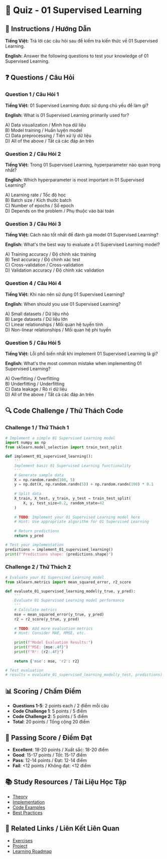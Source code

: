 # 🧠 Quiz - 01 Supervised Learning

## 📝 Instructions / Hướng Dẫn

**Tiếng Việt:** Trả lời các câu hỏi sau để kiểm tra kiến thức về 01 Supervised Learning.

**English:** Answer the following questions to test your knowledge of 01 Supervised Learning.

## ❓ Questions / Câu Hỏi

### Question 1 / Câu Hỏi 1
**Tiếng Việt:** 01 Supervised Learning được sử dụng chủ yếu để làm gì?

**English:** What is 01 Supervised Learning primarily used for?

A) Data visualization / Minh họa dữ liệu  
B) Model training / Huấn luyện model  
C) Data preprocessing / Tiền xử lý dữ liệu  
D) All of the above / Tất cả các đáp án trên

### Question 2 / Câu Hỏi 2
**Tiếng Việt:** Trong 01 Supervised Learning, hyperparameter nào quan trọng nhất?

**English:** Which hyperparameter is most important in 01 Supervised Learning?

A) Learning rate / Tốc độ học  
B) Batch size / Kích thước batch  
C) Number of epochs / Số epoch  
D) Depends on the problem / Phụ thuộc vào bài toán

### Question 3 / Câu Hỏi 3
**Tiếng Việt:** Cách nào tốt nhất để đánh giá model 01 Supervised Learning?

**English:** What's the best way to evaluate a 01 Supervised Learning model?

A) Training accuracy / Độ chính xác training  
B) Test accuracy / Độ chính xác test  
C) Cross-validation / Cross-validation  
D) Validation accuracy / Độ chính xác validation

### Question 4 / Câu Hỏi 4
**Tiếng Việt:** Khi nào nên sử dụng 01 Supervised Learning?

**English:** When should you use 01 Supervised Learning?

A) Small datasets / Dữ liệu nhỏ  
B) Large datasets / Dữ liệu lớn  
C) Linear relationships / Mối quan hệ tuyến tính  
D) Non-linear relationships / Mối quan hệ phi tuyến

### Question 5 / Câu Hỏi 5
**Tiếng Việt:** Lỗi phổ biến nhất khi implement 01 Supervised Learning là gì?

**English:** What's the most common mistake when implementing 01 Supervised Learning?

A) Overfitting / Overfitting  
B) Underfitting / Underfitting  
C) Data leakage / Rò rỉ dữ liệu  
D) All of the above / Tất cả các đáp án trên

## 🔍 Code Challenge / Thử Thách Code

### Challenge 1 / Thử Thách 1
```python
# Implement a simple 01 Supervised Learning model
import numpy as np
from sklearn.model_selection import train_test_split

def implement_01_supervised_learning():
    '''
    Implement basic 01 Supervised Learning functionality
    '''
    # Generate sample data
    X = np.random.randn(100, 5)
    y = np.dot(X, np.random.randn(5)) + np.random.randn(100) * 0.1
    
    # Split data
    X_train, X_test, y_train, y_test = train_test_split(
        X, y, test_size=0.2, random_state=42
    )
    
    # TODO: Implement your 01 Supervised Learning model here
    # Hint: Use appropriate algorithm for 01 Supervised Learning
    
    # Return predictions
    return y_pred

# Test your implementation
predictions = implement_01_supervised_learning()
print(f"Predictions shape: {predictions.shape}")
```

### Challenge 2 / Thử Thách 2
```python
# Evaluate your 01 Supervised Learning model
from sklearn.metrics import mean_squared_error, r2_score

def evaluate_01_supervised_learning_model(y_true, y_pred):
    '''
    Evaluate 01 Supervised Learning model performance
    '''
    # Calculate metrics
    mse = mean_squared_error(y_true, y_pred)
    r2 = r2_score(y_true, y_pred)
    
    # TODO: Add more evaluation metrics
    # Hint: Consider MAE, RMSE, etc.
    
    print(f"Model Evaluation Results:")
    print(f"MSE: {mse:.4f}")
    print(f"R²: {r2:.4f}")
    
    return {'mse': mse, 'r2': r2}

# Test evaluation
# results = evaluate_01_supervised_learning_model(y_test, predictions)
```

## 📊 Scoring / Chấm Điểm

- **Questions 1-5**: 2 points each / 2 điểm mỗi câu
- **Code Challenge 1**: 5 points / 5 điểm
- **Code Challenge 2**: 5 points / 5 điểm
- **Total**: 20 points / Tổng cộng 20 điểm

## 🎯 Passing Score / Điểm Đạt

- **Excellent**: 18-20 points / Xuất sắc: 18-20 điểm
- **Good**: 15-17 points / Tốt: 15-17 điểm  
- **Pass**: 12-14 points / Đạt: 12-14 điểm
- **Fail**: <12 points / Không đạt: <12 điểm

## 📚 Study Resources / Tài Liệu Học Tập

- [Theory](./THEORY_01_supervised_learning.md)
- [Implementation](./IMPLEMENTATION_01_supervised_learning.md)
- [Code Examples](./CODE_EXAMPLES_01_supervised_learning.md)
- [Best Practices](./BEST_PRACTICES_01_supervised_learning.md)

## 🔗 Related Links / Liên Kết Liên Quan

- [Exercises](./EXERCISES_01_supervised_learning.md)
- [Project](./PROJECT_01_supervised_learning.md)
- [Learning Roadmap](./LEARNING_ROADMAP_01_supervised_learning.md)
